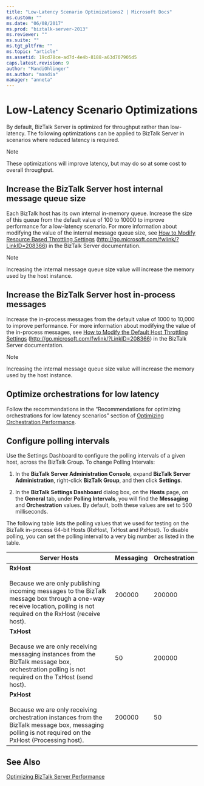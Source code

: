 ```yaml
---
title: "Low-Latency Scenario Optimizations2 | Microsoft Docs"
ms.custom: ""
ms.date: "06/08/2017"
ms.prod: "biztalk-server-2013"
ms.reviewer: ""
ms.suite: ""
ms.tgt_pltfrm: ""
ms.topic: "article"
ms.assetid: 19cd78ce-ad7d-4e4b-8188-a63d707905d5
caps.latest.revision: 9
author: "MandiOhlinger"
ms.author: "mandia"
manager: "anneta"
---
```

# Low-Latency Scenario Optimizations
By default, BizTalk Server is optimized for throughput rather than low-latency. The following optimizations can be applied to BizTalk Server in scenarios where reduced latency is required.  
  
> [!NOTE]  
>  These optimizations will improve latency, but may do so at some cost to overall throughput.  
  
## Increase the BizTalk Server host internal message queue size  
 Each BizTalk host has its own internal in-memory queue. Increase the size of this queue from the default value of 100 to 10000 to improve performance for a low-latency scenario. For more information about modifying the value of the internal message queue size, see [How to Modify Resource Based Throttling Settings](http://go.microsoft.com/fwlink/?LinkID=208366) (http://go.microsoft.com/fwlink/?LinkID=208366) in the BizTalk Server documentation.  
  
> [!NOTE]  
>  Increasing the internal message queue size value will increase the memory used by the host instance.  
  
## Increase the BizTalk Server host in-process messages  
 Increase the in-process messages from the default value of 1000 to 10,000 to improve performance. For more information about modifying the value of the in-process messages, see [How to Modify the Default Host Throttling Settings](http://go.microsoft.com/fwlink/?LinkID=208366) (http://go.microsoft.com/fwlink/?LinkID=208366) in the BizTalk Server documentation.  
  
> [!NOTE]  
>  Increasing the internal message queue size value will increase the memory used by the host instance.  
  
## Optimize orchestrations for low latency  
 Follow the recommendations in the “Recommendations for optimizing orchestrations for low latency scenarios” section of [Optimizing Orchestration Performance](../technical-guides/optimizing-orchestration-performance.md).  
  
## Configure polling intervals  
 Use the Settings Dashboard to configure the polling intervals of a given host, across the BizTalk Group. To change Polling Intervals:  
  
1.  In the **BizTalk Server Administration Console**, expand **BizTalk Server Administration**, right-click **BizTalk Group**, and then click **Settings**.  
  
2.  In the **BizTalk Settings Dashboard** dialog box, on the **Hosts** page, on the **General** tab, under **Polling Intervals**, you will find the **Messaging** and **Orchestration** values. By default, both these values are set to 500 milliseconds.  
  
 The following table lists the polling values that we used for testing on the BizTalk in-process 64-bit Hosts (RxHost, TxHost and PxHost). To disable polling, you can set the polling interval to a very big number as listed in the table.  
  
|Server Hosts|Messaging|Orchestration|  
|------------------|---------------|-------------------|  
|**RxHost**<br /><br /> Because we are only publishing incoming messages to the BizTalk message box through a one-way receive location, polling is not required on the RxHost (receive host).|200000|200000|  
|**TxHost**<br /><br /> Because we are only receiving messaging instances from the BizTalk message box, orchestration polling is not required on the TxHost (send host).|50|200000|  
|**PxHost**<br /><br /> Because we are only receiving orchestration instances from the BizTalk message box, messaging polling is not required on the PxHost (Processing host).|200000|50|  
  
## See Also  
 [Optimizing BizTalk Server Performance](../technical-guides/optimizing-biztalk-server-performance.md)